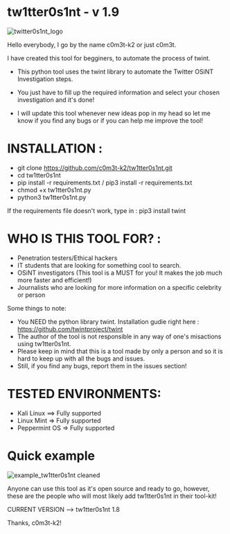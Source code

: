 # tw1tter0s1nt - v 1.9

![twitter0s1nt_logo](https://user-images.githubusercontent.com/83426553/121810721-9c8cb980-cc6a-11eb-9431-6cc6b20236a2.jpg)


Hello everybody, I go by the name c0m3t-k2 or just c0m3t.

I have created this tool for begginers, to automate the process of twint.

- This python tool uses the twint library to automate the Twitter OSiNT Investigation steps.

- You just have to fill up the required information and select your chosen investigation and it's done!

- I will update this tool whenever new ideas pop in my head so let me know if you find any bugs or if you can help me improve the tool!

# INSTALLATION :

  - git clone https://github.com/c0m3t-k2/tw1tter0s1nt.git
  - cd tw1tter0s1nt
  - pip install -r requirements.txt / pip3 install -r requirements.txt
  - chmod +x tw1tter0s1nt.py
  - python3 tw1tter0s1nt.py
 
If the requirements file doesn't work, type in : pip3 install twint

# WHO IS THIS TOOL FOR? : 
  - Penetration testers/Ethical hackers
  - IT students that are looking for something cool to search.
  - OSiNT investigators (This tool is a MUST for you! It makes the job much more faster and efficient!)
  - Journalists who are looking for more information on a specific celebrity or person

 Some things to note:
 - You NEED the python library twint. Installation gudie right here : https://github.com/twintproject/twint
 - The author of the tool is not responsible in any way of one's misactions using tw1tter0s1nt.
 - Please keep in mind that this is a tool made by only a person and so it is hard to keep up with all the bugs and issues.
 - Still, if you find any bugs, report them in the issues section!

# TESTED ENVIRONMENTS:
 - Kali Linux ==> Fully supported
 - Linux Mint => Fully supported
 - Peppermint OS => Fully supported

# Quick example

![example_tw1tter0s1nt cleaned](https://user-images.githubusercontent.com/83426553/118394807-e7d48d80-b614-11eb-8057-f7d18aa39838.png)



Anyone can use this tool as it's open source and ready to go, however, these are the people who will most likely add tw1tter0s1nt in their tool-kit!

CURRENT VERSION --> tw1tter0s1nt 1.8

Thanks, c0m3t-k2!
